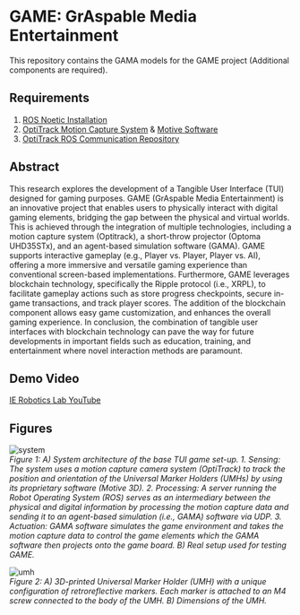 # GAME: GrAspable Media Entertainment
This repository contains the GAMA models for the GAME project (Additional components are required).

## Requirements
1. [ROS Noetic Installation](http://wiki.ros.org/noetic/Installation/Ubuntu)
2. [OptiTrack Motion Capture System](https://optitrack.com/) & [Motive Software](https://optitrack.com/software/)
3. [OptiTrack ROS Communication Repository](https://github.com/IE-Robotics-Lab/optitrack_ros_communication)

## Abstract
This research explores the development of a Tangible User Interface (TUI) designed for gaming purposes. GAME (GrAspable Media Entertainment) is an innovative project that enables users to physically interact with digital gaming elements, bridging the gap between the physical and virtual worlds. This is achieved through the integration of multiple technologies, including a motion capture system (Optitrack), a short-throw projector (Optoma UHD35STx), and an agent-based simulation software (GAMA). GAME supports interactive gameplay (e.g., Player vs. Player, Player vs. AI), offering a more immersive and versatile gaming experience than conventional screen-based implementations. Furthermore, GAME leverages blockchain technology, specifically the Ripple protocol (i.e., XRPL), to facilitate gameplay actions such as store progress checkpoints, secure in-game transactions, and track player scores. The addition of the blockchain component allows easy game customization, and enhances the overall gaming experience. In conclusion, the combination of tangible user interfaces with blockchain technology can pave the way for future developments in important fields such as education, training, and entertainment where novel interaction methods are paramount.

## Demo Video
[IE Robotics Lab YouTube](https://youtu.be/o1hVKjgDzAk)

## Figures  
![system](https://github.com/user-attachments/assets/99881605-034d-4a50-afc4-571f6a3740fd)  
*Figure 1: A) System architecture of the base TUI game set-up. 1. Sensing: The system uses a motion capture camera system (OptiTrack) to track the position and orientation of the Universal Marker Holders (UMHs) by using its proprietary software (Motive 3D). 2. Processing: A server running the Robot Operating System (ROS) serves as an intermediary between the physical and digital information by processing the motion capture data and sending it to an agent-based simulation (i.e., GAMA) software via UDP. 3. Actuation: GAMA software simulates the game environment and takes the motion capture data to control the game elements which the GAMA software then projects onto the game board. B) Real setup used for testing GAME.*  

![umh](https://github.com/user-attachments/assets/83a74ed9-6e77-4c0c-8f4a-4303f85f219d)  
*Figure 2: A) 3D-printed Universal Marker Holder (UMH) with a unique configuration of retroreflective markers. Each marker is attached to an M4 screw connected to the body of the UMH. B) Dimensions of the UMH.*
